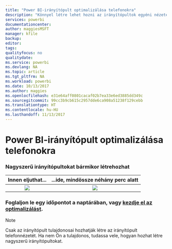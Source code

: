 ```yaml
---
title: "Power BI-irányítópult optimalizálása telefonokra"
description: "Könnyel létre lehet hozni az irányítópultok egyéni nézetét mobiltelefonokon való megtekintéshez. Kipróbálás."
services: powerbi
documentationcenter: 
author: maggiesMSFT
manager: kfile
backup: 
editor: 
tags: 
qualityfocus: no
qualitydate: 
ms.service: powerbi
ms.devlang: NA
ms.topic: article
ms.tgt_pltfrm: NA
ms.workload: powerbi
ms.date: 10/13/2017
ms.author: maggies
ms.openlocfilehash: e31e64aff0801cacaf02b7ea33e6ed3885dd349c
ms.sourcegitcommit: 99cc3b9cb615c2957dde6ca908a51238f129cebb
ms.translationtype: HT
ms.contentlocale: hu-HU
ms.lasthandoff: 11/13/2017
---
```

# <a name="optimize-power-bi-dashboard-for-phones"></a>Power BI-irányítópult optimalizálása telefonokra
### <a name="anytime-is-the-right-time-to-create-a-great-dashboard"></a>Nagyszerű irányítópultokat bármikor létrehozhat
| **Innen eljuthat...** | **...ide, mindössze néhány perc alatt** |
|:---:|:---:|
| ![](media/mobile-apps-optimize-dashboard-phone-view/power-bi-phone-dashboard-not-optimized.png) |![](media/mobile-apps-optimize-dashboard-phone-view/power-bi-phone-dashboard-optimized.png) |

### <a name="book-some-time-on-your-calendar-or-start-optimizing-nowservice-create-dashboard-mobile-phone-viewmd"></a>Foglaljon le egy időpontot a naptárában, vagy [kezdje el az optimalizálást](service-create-dashboard-mobile-phone-view.md).
> [!NOTE]
> Csak az irányítópult tulajdonosai hozhatják létre az irányítópult telefonnézetét. Ha nem Ön a tulajdonos, tudassa vele, hogyan hozhat létre nagyszerű irányítópultokat.
> 
> 

